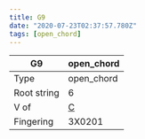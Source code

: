 ```yaml
---
title: G9
date: "2020-07-23T02:37:57.780Z"
tags: [open_chord]
---
```


|G9|open_chord|
|---|---|
|Type|open_chord|
|Root string|6|
|V of|[C](../open_chord-c)|
|Fingering|3X0201|

